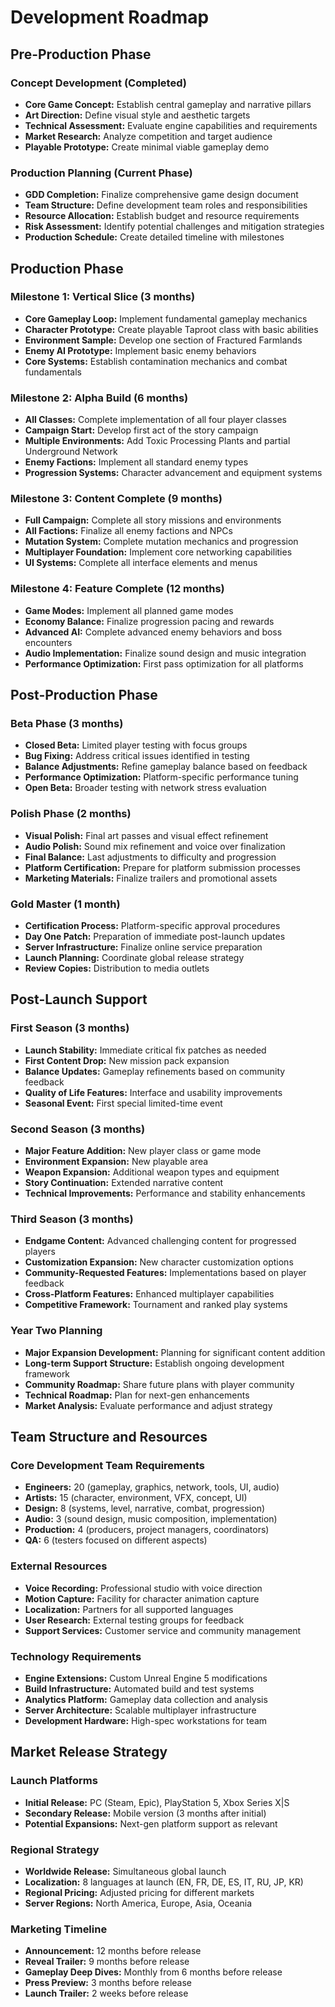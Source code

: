 # Development Roadmap

## Pre-Production Phase

### Concept Development (Completed)
- **Core Game Concept:** Establish central gameplay and narrative pillars
- **Art Direction:** Define visual style and aesthetic targets
- **Technical Assessment:** Evaluate engine capabilities and requirements
- **Market Research:** Analyze competition and target audience
- **Playable Prototype:** Create minimal viable gameplay demo

### Production Planning (Current Phase)
- **GDD Completion:** Finalize comprehensive game design document
- **Team Structure:** Define development team roles and responsibilities
- **Resource Allocation:** Establish budget and resource requirements
- **Risk Assessment:** Identify potential challenges and mitigation strategies
- **Production Schedule:** Create detailed timeline with milestones

## Production Phase

### Milestone 1: Vertical Slice (3 months)
- **Core Gameplay Loop:** Implement fundamental gameplay mechanics
- **Character Prototype:** Create playable Taproot class with basic abilities
- **Environment Sample:** Develop one section of Fractured Farmlands
- **Enemy AI Prototype:** Implement basic enemy behaviors
- **Core Systems:** Establish contamination mechanics and combat fundamentals

### Milestone 2: Alpha Build (6 months)
- **All Classes:** Complete implementation of all four player classes
- **Campaign Start:** Develop first act of the story campaign
- **Multiple Environments:** Add Toxic Processing Plants and partial Underground Network
- **Enemy Factions:** Implement all standard enemy types
- **Progression Systems:** Character advancement and equipment systems

### Milestone 3: Content Complete (9 months)
- **Full Campaign:** Complete all story missions and environments
- **All Factions:** Finalize all enemy factions and NPCs
- **Mutation System:** Complete mutation mechanics and progression
- **Multiplayer Foundation:** Implement core networking capabilities
- **UI Systems:** Complete all interface elements and menus

### Milestone 4: Feature Complete (12 months)
- **Game Modes:** Implement all planned game modes
- **Economy Balance:** Finalize progression pacing and rewards
- **Advanced AI:** Complete advanced enemy behaviors and boss encounters
- **Audio Implementation:** Finalize sound design and music integration
- **Performance Optimization:** First pass optimization for all platforms

## Post-Production Phase

### Beta Phase (3 months)
- **Closed Beta:** Limited player testing with focus groups
- **Bug Fixing:** Address critical issues identified in testing
- **Balance Adjustments:** Refine gameplay balance based on feedback
- **Performance Optimization:** Platform-specific performance tuning
- **Open Beta:** Broader testing with network stress evaluation

### Polish Phase (2 months)
- **Visual Polish:** Final art passes and visual effect refinement
- **Audio Polish:** Sound mix refinement and voice over finalization
- **Final Balance:** Last adjustments to difficulty and progression
- **Platform Certification:** Prepare for platform submission processes
- **Marketing Materials:** Finalize trailers and promotional assets

### Gold Master (1 month)
- **Certification Process:** Platform-specific approval procedures
- **Day One Patch:** Preparation of immediate post-launch updates
- **Server Infrastructure:** Finalize online service preparation
- **Launch Planning:** Coordinate global release strategy
- **Review Copies:** Distribution to media outlets

## Post-Launch Support

### First Season (3 months)
- **Launch Stability:** Immediate critical fix patches as needed
- **First Content Drop:** New mission pack expansion
- **Balance Updates:** Gameplay refinements based on community feedback
- **Quality of Life Features:** Interface and usability improvements
- **Seasonal Event:** First special limited-time event

### Second Season (3 months)
- **Major Feature Addition:** New player class or game mode
- **Environment Expansion:** New playable area
- **Weapon Expansion:** Additional weapon types and equipment
- **Story Continuation:** Extended narrative content
- **Technical Improvements:** Performance and stability enhancements

### Third Season (3 months)
- **Endgame Content:** Advanced challenging content for progressed players
- **Customization Expansion:** New character customization options
- **Community-Requested Features:** Implementations based on player feedback
- **Cross-Platform Features:** Enhanced multiplayer capabilities
- **Competitive Framework:** Tournament and ranked play systems

### Year Two Planning
- **Major Expansion Development:** Planning for significant content addition
- **Long-term Support Structure:** Establish ongoing development framework
- **Community Roadmap:** Share future plans with player community
- **Technical Roadmap:** Plan for next-gen enhancements
- **Market Analysis:** Evaluate performance and adjust strategy

## Team Structure and Resources

### Core Development Team Requirements
- **Engineers:** 20 (gameplay, graphics, network, tools, UI, audio)
- **Artists:** 15 (character, environment, VFX, concept, UI)
- **Design:** 8 (systems, level, narrative, combat, progression)
- **Audio:** 3 (sound design, music composition, implementation)
- **Production:** 4 (producers, project managers, coordinators)
- **QA:** 6 (testers focused on different aspects)

### External Resources
- **Voice Recording:** Professional studio with voice direction
- **Motion Capture:** Facility for character animation capture
- **Localization:** Partners for all supported languages
- **User Research:** External testing groups for feedback
- **Support Services:** Customer service and community management

### Technology Requirements
- **Engine Extensions:** Custom Unreal Engine 5 modifications
- **Build Infrastructure:** Automated build and test systems
- **Analytics Platform:** Gameplay data collection and analysis
- **Server Architecture:** Scalable multiplayer infrastructure
- **Development Hardware:** High-spec workstations for team

## Market Release Strategy

### Launch Platforms
- **Initial Release:** PC (Steam, Epic), PlayStation 5, Xbox Series X|S
- **Secondary Release:** Mobile version (3 months after initial)
- **Potential Expansions:** Next-gen platform support as relevant

### Regional Strategy
- **Worldwide Release:** Simultaneous global launch
- **Localization:** 8 languages at launch (EN, FR, DE, ES, IT, RU, JP, KR)
- **Regional Pricing:** Adjusted pricing for different markets
- **Server Regions:** North America, Europe, Asia, Oceania

### Marketing Timeline
- **Announcement:** 12 months before release
- **Reveal Trailer:** 9 months before release
- **Gameplay Deep Dives:** Monthly from 6 months before release
- **Press Preview:** 3 months before release
- **Launch Trailer:** 2 weeks before release